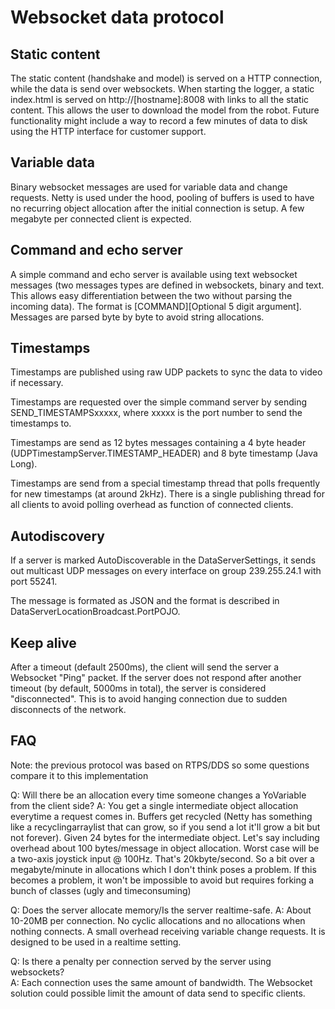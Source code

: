 # Websocket data protocol

## Static content
The static content (handshake and model) is served on a HTTP connection, while the data is send over websockets. When starting the logger, a static index.html is served on http://\[hostname\]:8008 with links to all the static content. This allows the user to download the model from the robot. Future functionality might include a way to record a few minutes of data to disk using the HTTP interface for customer support.

## Variable data

Binary websocket messages are used for variable data and change requests. Netty is used under the hood, pooling of buffers is used to have no recurring object allocation after the initial connection is setup. A few megabyte per connected client is expected.


## Command and echo server
A simple command and echo server is available using text websocket messages (two messages types are defined in websockets, binary and text. This allows easy differentiation between the two without parsing the incoming data). The format is \[COMMAND\]\[Optional 5 digit argument\].
Messages are parsed byte by byte to avoid string allocations.


## Timestamps 
Timestamps are published using raw UDP packets to sync the data to video if necessary.

Timestamps are requested over the simple command server by sending SEND_TIMESTAMPSxxxxx, where xxxxx is the port number to send the timestamps to. 

Timestamps are send as 12 bytes messages containing a 4 byte header (UDPTimestampServer.TIMESTAMP_HEADER) and 8 byte timestamp (Java Long).

Timestamps are send from a special timestamp thread that polls frequently for new timestamps (at around 2kHz). There is a single publishing thread for all clients to avoid polling overhead as function of connected clients.  

## Autodiscovery
If a server is marked AutoDiscoverable in the DataServerSettings, it sends out multicast UDP messages on every interface on group 239.255.24.1 with port 55241.

The message is formated as JSON and the format is described in DataServerLocationBroadcast.PortPOJO.


## Keep alive

After a timeout (default 2500ms), the client will send the server a Websocket "Ping" packet. If the server does not respond after another timeout (by default, 5000ms in total), the server is considered "disconnected". This is to avoid hanging connection due to sudden disconnects of the network.


## FAQ
Note: the previous protocol was based on RTPS/DDS so some questions compare it to this implementation

Q: Will there be an allocation every time someone changes a YoVariable from the client side?
A: You get a single intermediate object allocation everytime a request comes in. Buffers get recycled (Netty has something like a recyclingarraylist that can grow, so if you send a lot it'll grow a bit but not forever). Given 24 bytes for the intermediate object. Let's say including overhead about 100 bytes/message in object allocation. Worst case will be a two-axis joystick input @ 100Hz. That's 20kbyte/second. So a bit over a megabyte/minute in allocations which I don't think poses a problem. If this becomes a problem, it won't be impossible to avoid but requires forking a bunch of classes (ugly and timeconsuming)

Q: Does the server allocate memory/Is the server realtime-safe.
A: About 10-20MB per connection. No cyclic allocations and no allocations when nothing connects. A small overhead receiving variable change requests. It is designed to be used in a realtime setting. 

Q: Is there a penalty per connection served by the server using websockets?  
A: Each connection uses the same amount of bandwidth. The Websocket solution could possible limit the amount of data send to specific clients.

